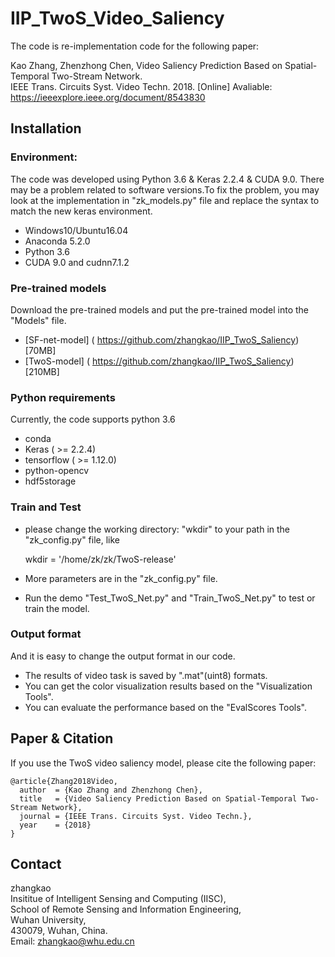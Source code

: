 # IIP_TwoS_Video_Saliency

The code is re-implementation code for the following paper: 

Kao Zhang, Zhenzhong Chen, Video Saliency Prediction Based on Spatial-Temporal Two-Stream Network.  <br />
IEEE Trans. Circuits Syst. Video Techn. 2018. [Online] Avaliable: https://ieeexplore.ieee.org/document/8543830 <br />


## Installation 
### Environment:
The code was developed using Python 3.6 & Keras 2.2.4 & CUDA 9.0. There may be a problem related to software versions.To fix the problem, you may look at the implementation in "zk_models.py" file and replace the syntax to match the new keras environment. 
* Windows10/Ubuntu16.04
* Anaconda 5.2.0
* Python 3.6
* CUDA 9.0 and cudnn7.1.2

### Pre-trained models
Download the pre-trained models and put the pre-trained model into the "Models" file.
* [SF-net-model] ( https://github.com/zhangkao/IIP_TwoS_Saliency)[70MB]
* [TwoS-model]   ( https://github.com/zhangkao/IIP_TwoS_Saliency)[210MB]
    
    
### Python requirements 
Currently, the code supports python 3.6
* conda
* Keras ( >= 2.2.4)
* tensorflow ( >= 1.12.0) 
* python-opencv
* hdf5storage 

### Train and Test
* please change the working directory: "wkdir" to your path in the "zk_config.py" file, like

    wkdir = '/home/zk/zk/TwoS-release'
        
* More parameters are in the "zk_config.py" file.
* Run the demo "Test_TwoS_Net.py" and "Train_TwoS_Net.py" to test or train the model.

### Output format
And it is easy to change the output format in our code.
* The results of video task is saved by ".mat"(uint8) formats.
* You can get the color visualization results based on the "Visualization Tools".
* You can evaluate the performance based on the "EvalScores Tools".

## Paper & Citation

If you use the TwoS video saliency model, please cite the following paper: 
```
@article{Zhang2018Video,
  author  = {Kao Zhang and Zhenzhong Chen},
  title   = {Video Saliency Prediction Based on Spatial-Temporal Two-Stream Network},
  journal = {IEEE Trans. Circuits Syst. Video Techn.},
  year    = {2018}
}
```

## Contact
zhangkao  <br />
Insititue of Intelligent Sensing and Computing (IISC),  <br />
School of Remote Sensing and Information Engineering,  <br />
Wuhan University,  <br />
430079, Wuhan, China.  <br />
Email: zhangkao@whu.edu.cn  <br />
